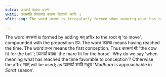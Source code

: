 ```yaml
---
sutra: उपसर्या काल्या प्रजने
vRtti: उपसर्येति निपात्यते काल्या चेत्प्रजने भवति ॥
vRtti_eng: The word उपसर्या is irregularly formed when meaning what has reached the time favorable to conception, or ripe for fruition.

---
```

The word उपसर्या is formed by adding यत् affix to the root सृ 'to move', compounded with the preposition उप. The word काल्या means having reached the time. The word प्रजन means the first conception. Thus उपसर्या गौः 'the cow fit for the bull'; उपसर्या वडवा 'the mare fit for the horse'. 
Why do we say 'when meaning what has reached the time favorable to conception'? Otherwise the affix ण्यत् will be used; as उपसर्या शरदि मधुरा '_Madhura_ is approachable in _Sarat_ season'.